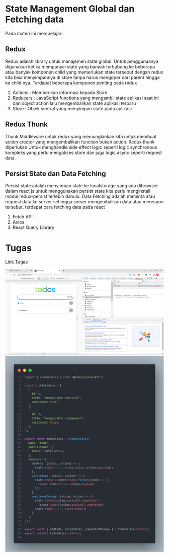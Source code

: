 # State Management Global dan Fetching data

Pada materi ini mempelajari

## Redux

Redux adalah library untuk manajemen state global. Untuk penggunaanya digunakan ketika mempunyai state yang banyak terhubung ke beberapa atau banyak komponen child yang memerlukan state tersebut dengan redux kita bisa menyimpannya di store tanpa harus mengoper dari parent hingga ke child nya. Terdapat beberapa komponen penting pada redux

1. Actions : Memberikan informasi kepada Store
2. Reducers : JavaScript functions yang mengambil state aplikasi saat ini dan object action lalu mengembalikan state aplikasi terbaru
3. Store : Objek sentral yang menyimpan state pada aplikasi

## Redux Thunk

Thunk Middleware untuk redux yang memungkinkan kita untuk membuat action creator yang mengembalikan function bukan action. Redux thunk diperlukan Untuk menghandle side effect logic seperti logic synchronous kompleks yang perlu mengakses store dan juga logic async seperti request data.

## Persist State dan Data Fetching

Persist state adalah menyimpan state ke localstorage yang ada dibrowser dalam react js untuk menggunakan persist state kita perlu menginstall modul redux-persist terlebih dahulu. Data Fetching adalah meminta atau request data ke server sehingga server mengembalikan data atau merespon tersebut. terdapat cara fetching data pada react

1. Fetch API
2. Axios
3. React Query Library

# Tugas

[Link Tugas](praktikum/my-task/) <br>

![ss](screenshots/screenshots1.png) <br>
![ss](screenshots/screenshots2.png)

